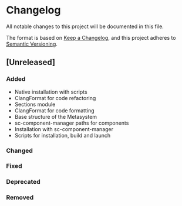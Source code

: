 # Changelog
All notable changes to this project will be documented in this file.

The format is based on [Keep a Changelog](https://keepachangelog.com/en/1.0.0/),
and this project adheres to [Semantic Versioning](https://semver.org/spec/v2.0.0.html).

## [Unreleased]

### Added

- Native installation with scripts
- ClangFormat for code refactoring
- Sections module
- ClangFormat for code formatting
- Base structure of the Metasystem
- sc-component-manager paths for components
- Installation with sc-component-manager
- Scripts for installation, build and launch

### Changed

### Fixed

### Deprecated

### Removed
